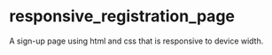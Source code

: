 # responsive_registration_page
A sign-up page using html and css that is responsive to device width.
